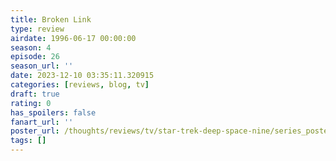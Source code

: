 ```yaml
---
title: Broken Link
type: review
airdate: 1996-06-17 00:00:00
season: 4
episode: 26
season_url: ''
date: 2023-12-10 03:35:11.320915
categories: [reviews, blog, tv]
draft: true
rating: 0
has_spoilers: false
fanart_url: ''
poster_url: /thoughts/reviews/tv/star-trek-deep-space-nine/series_poster.jpg
tags: []
---
```


